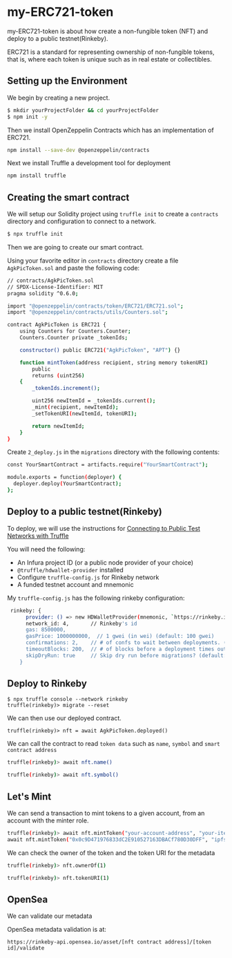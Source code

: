 # my-ERC721-token

my-ERC721-token is about how create a non-fungible token (NFT) and deploy to a public testnet(Rinkeby).

ERC721 is a standard for representing ownership of non-fungible tokens, that is, where each token is unique such as in real estate or collectibles.

## Setting up the Environment

We begin by creating a new project.

```bash
$ mkdir yourProjectFolder && cd yourProjectFolder
$ npm init -y
```
Then we install OpenZeppelin Contracts which has an implementation of ERC721.

```bash
npm install --save-dev @openzeppelin/contracts
```

Next we install Truffle  a development tool for deployment

```bash
npm install truffle
```

## Creating the smart contract

We will setup our Solidity project using ```truffle init``` to create a ```contracts``` directory and configuration to connect to a network.

```bash
$ npx truffle init
```

Then we are going to create our smart contract.

Using your favorite editor in ```contracts``` directory create a file ```AgkPicToken.sol``` and paste the following code:

```bash
// contracts/AgkPicToken.sol
// SPDX-License-Identifier: MIT
pragma solidity ^0.6.0;

import "@openzeppelin/contracts/token/ERC721/ERC721.sol";
import "@openzeppelin/contracts/utils/Counters.sol";

contract AgkPicToken is ERC721 {
    using Counters for Counters.Counter;
    Counters.Counter private _tokenIds;

    constructor() public ERC721("AgkPicToken", "APT") {}

    function mintToken(address recipient, string memory tokenURI)
        public
        returns (uint256)
    {
        _tokenIds.increment();

        uint256 newItemId = _tokenIds.current();
        _mint(recipient, newItemId);
        _setTokenURI(newItemId, tokenURI);

        return newItemId;
    }
}
```

Create ```2_deploy.js``` in the ```migrations``` directory with the following contents:

```bash
const YourSmartContract = artifacts.require("YourSmartContract");

module.exports = function(deployer) {
  deployer.deploy(YourSmartContract);
};
```
## Deploy to a public testnet(Rinkeby)

To deploy, we will use the instructions for [ Connecting to Public Test Networks with Truffle](https://forum.openzeppelin.com/t/connecting-to-public-test-networks-with-truffle/2960)

You will need the following:

- An Infura project ID (or a public node provider of your choice)
- ```@truffle/hdwallet-provider``` installed
- Configure ```truffle-config.js``` for Rinkeby network
- A funded testnet account and mnemonic

My ```truffle-config.js``` has the following rinkeby configuration:

```bash
 rinkeby: {
      provider: () => new HDWalletProvider(mnemonic, `https://rinkeby.infura.io/v3/${infura_project_id}`),
      network_id: 4,       // Rinkeby's id
      gas: 8500000,        
      gasPrice: 1000000000,  // 1 gwei (in wei) (default: 100 gwei)
      confirmations: 2,    // # of confs to wait between deployments. (default: 0)
      timeoutBlocks: 200,  // # of blocks before a deployment times out  (minimum/default: 50)
      skipDryRun: true     // Skip dry run before migrations? (default: false for public nets )
    }
```
## Deploy to Rinkeby
```
$ npx truffle console --network rinkeby
truffle(rinkeby)> migrate --reset
```
We can then use our deployed contract.
```
truffle(rinkeby)> nft = await AgkPicToken.deployed()
```
We can call the contract to read ```token data``` such as ```name```, ```symbol``` and ```smart contract address```
```bash
truffle(rinkeby)> await nft.name()

truffle(rinkeby)> await nft.symbol()

```
## Let's Mint
We can send a transaction to mint tokens to a given account, from an account with the minter role.

```bash
truffle(rinkeby)> await nft.mintToken("your-account-address", "your-item’s-metadata-path")
await nft.mintToken("0x0c9D471976833dC2E910527163DBACf780D30DFF", "ipfs://Qmd5FKMBWeBmNnMqRqHycxew3R1GzNU8ot29juUvJwpBiH")
```
We can check the owner of the token and the token URI for the metadata
```bash
truffle(rinkeby)> nft.ownerOf(1)

truffle(rinkeby)> nft.tokenURI(1)
```

## OpenSea
We can validate our metadata

OpenSea metadata validation is at: 

```https://rinkeby-api.opensea.io/asset/[nft contract address]/[token id]/validate```
